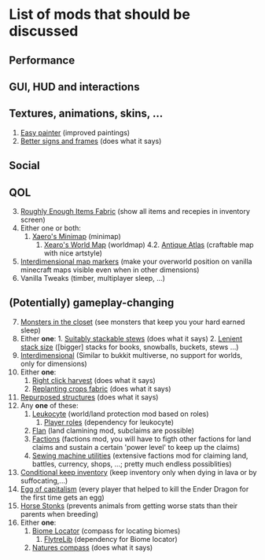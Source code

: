 # List of mods that should be discussed
## Performance
## GUI, HUD and interactions
## Textures, animations, skins, ...
1. [Easy painter](https://github.com/aws404/easy-painter) (improved paintings)
2. [Better signs and frames](https://www.curseforge.com/minecraft/mc-mods/better-signs-and-frames) (does what it says)
## Social
## QOL
3. [Roughly Enough Items Fabric](https://www.curseforge.com/minecraft/mc-mods/roughly-enough-items) (show all items and recepies in inventory screen)
4. Either one or both: 
	1. [Xaero's Minimap](https://www.curseforge.com/minecraft/mc-mods/xaeros-minimap) (minimap)
		1. [Xearo's World Map](https://www.curseforge.com/minecraft/mc-mods/xaeros-world-map) (worldmap)
       	4.2. [Antique Atlas](https://www.curseforge.com/minecraft/mc-mods/antique-atlas) (craftable map with nice artstyle)
5. [Interdimensional map markers](https://www.curseforge.com/minecraft/mc-mods/interdimensional-map-markers) (make your overworld position on vanilla minecraft maps visible even when in other dimensions)
6. Vanilla Tweaks (timber, multiplayer sleep, ...)
## (Potentially) gameplay-changing
7. [Monsters in the closet](https://www.curseforge.com/minecraft/mc-mods/monsters-in-the-closet) (see monsters that keep you your hard earned sleep)
8. Either **one**:
	    1. [Suitably stackable stews](https://www.curseforge.com/minecraft/mc-mods/suitably-stackable-stew) (does what it says)
	    2. [Lenient stack size](https://www.curseforge.com/minecraft/mc-mods/lenient-stack-size) ([bigger] stacks for books, snowballs, buckets, stews ...)
9. [Interdimensional](https://quiltservertools.github.io/Interdimensional/) (Similar to bukkit multiverse, no support for worlds, only for dimensions)
10. Either **one**:
	1. [Right click harvest](https://modrinth.com/mod/rch) (does what it says)
	2. [Replanting crops fabric](https://www.curseforge.com/minecraft/mc-mods/replanting-crops-fabric) (does what it says)
11. [Repurposed structures](https://www.curseforge.com/minecraft/mc-mods/repurposed-structures) (does what it says)
12. Any **one** of these:
	1. [Leukocyte](https://github.com/NucleoidMC/leukocyte) (world/land protection mod based on roles)
		1. [Player roles](https://github.com/NucleoidMC/player-roles) (dependency for leukocyte)
	2. [Flan](https://github.com/Flemmli97/Flan) (land clamining mod, subclaims are possible)
	3. [Factions](https://github.com/ickerio/factions) (factions mod, you will have to figth other factions for land claims and sustain a certain 'power level' to keep up the claims)
	4. [Sewing machine utilities](https://www.curseforge.com/minecraft/mc-mods/sewing-machine-utilities) (extensive factions mod for claiming land, battles, currency, shops, ...; pretty much endless possiblities)
13. [Conditional keep inventory](https://www.curseforge.com/minecraft/mc-mods/conditional-keep-inventory) (keep inventory only when dying in lava or by suffocating,...)
14. [Egg of capitalism](https://modrinth.com/mod/egg-of-capitalism) (every player that helped to kill the Ender Dragon for the first time gets an egg)
15. [Horse Stonks](https://www.curseforge.com/minecraft/mc-mods/horse-stonks) (prevents animals from getting worse stats than their parents when breeding)
16. Either **one**:
	1. [Biome Locator](https://www.curseforge.com/minecraft/mc-mods/biome-locator) (compass for locating biomes)
		1. [FlytreLib](https://www.curseforge.com/minecraft/mc-mods/lib) (dependency for Biome locator)
	2. [Natures compass](https://www.curseforge.com/minecraft/mc-mods/natures-compass)  (does what it says)
